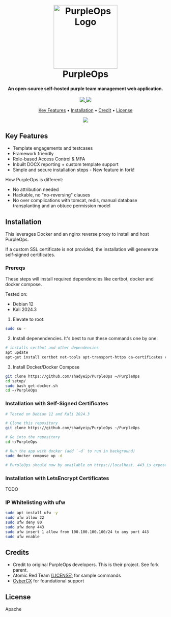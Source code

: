 <h1 align="center">
  <br>
  <a href="https://purpleops.app"><img src="static/images/logo.png" alt="PurpleOps Logo" width="200"></a>
  <br>
  PurpleOps
  <br>
</h1>

<h4 align="center">An open-source self-hosted purple team management web application.</h4>

<p align="center">
  <a href="LICENSE"><img src="https://img.shields.io/badge/Licence-blue?logo=unlicense&logoColor=white">
  <a href="https://docs.purpleops.app"><img src="https://img.shields.io/badge/Docs-blue?logo=readthedocs&logoColor=white">
</p>

<p align="center">
  <a href="#key-features">Key Features</a> •
  <a href="#installation">Installation</a> •
  <a href="#credits">Credit</a> •
  <a href="#license">License</a>
</p>

<p align="center">
  <img src="static/images/demo.gif">
</p>

## Key Features

* Template engagements and testcases
* Framework friendly
* Role-based Access Control & MFA
* Inbuilt DOCX reporting + custom template support
* Simple and secure installation steps - New feature in fork!

How PurpleOps is different:

* No attribution needed
* Hackable, no "no-reversing" clauses
* No over complications with tomcat, redis, manual database transplanting and an obtuce permission model

## Installation

This leverages Docker and an nginx reverse proxy to install and host PurpleOps. 

If a custom SSL certificate is not provided, the installation will genererate self-signed certificates.

### Prereqs

These steps will install required dependencies like certbot, docker and docker compose.

Tested on:
- Debian 12
- Kali 2024.3

1. Elevate to root:

  ```bash
  sudo su -
  ```

2. Install depenendencies. It's best to run these commands one by one:

  ```bash
  # installs certbot and other dependencies
  apt update
  apt-get install certbot net-tools apt-transport-https ca-certificates curl software-properties-common git -y
  ```

3. Install Docker/Docker Compose

  ```bash
  git clone https://github.com/shadyeip/PurpleOps ~/PurpleOps
  cd setup/
  sudo bash get-docker.sh
  cd ~/PurpleOps
  ```

### Installation with Self-Signed Certificates

```bash
# Tested on Debian 12 and Kali 2024.3

# Clone this repository
git clone https://github.com/shadyeip/PurpleOps ~/PurpleOps

# Go into the repository
cd ~/PurpleOps

# Run the app with docker (add `-d` to run in background)
sudo docker compose up -d

# PurpleOps should now by available on https://localhost. 443 is exposed so should be accessible via direct IP.
```

### Installation with LetsEncrypt Certificates

TODO

### IP Whitelisting with ufw
  
  ```bash
  sudo apt install ufw -y
  sudo ufw allow 22
  sudo ufw deny 80
  sudo ufw deny 443
  sudo ufw insert 1 allow from 100.100.100.100/24 to any port 443
  sudo ufw enable
  ```

## Credits

- Credit to original PurpleOps developers. This is their project. See fork parent.
- Atomic Red Team [(LICENSE)](https://github.com/redcanaryco/atomic-red-team/blob/master/LICENSE.txt) for sample commands
- [CyberCX](https://cybercx.com.au/) for foundational support

## License

Apache
